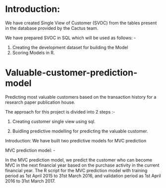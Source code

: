 # Introduction:

We have created Single View of Customer (SVOC) from the tables present in the database provided by the Cactus team.

We have prepared SVOC in SQL which will be used as follows: -
1) Creating the development dataset for building the Model
2) Scoring Models in R.

# Valuable-customer-prediction-model

Predicting most valuable customers based on the transaction history for a research paper publication house.

The approach for this project is divided into 2 steps :-

1) Creating customer single view using sql.

2) Buidling predictive modelling for predicting the valuable customer.

Introduction:
We have built two predictive models for MVC prediction

MVC prediction model: -

In the MVC prediction model, we predict the customer who can become MVC in the next financial year based on the purchase activity in the current financial year. The R script for the MVC prediction model with training period as 1st April 2015 to 31st March 2016, and validation period as 1st April 2016 to 31st March 2017.
